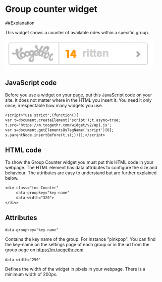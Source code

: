 Group counter widget
====================

##Explanation

This widget shows a counter of available rides within a specific group.

![Group counter widget](../static/img/counter.png)

## JavaScript code

Before you use a widget on your page, put this JavaScript code on your site. It does not matter where in the HTML <body> you insert it. You need it only once, irrespectable how many widgets you use.

```
<script>"use strict";(function(){
var t=document.createElement('script');t.async=true; 
t.src='https://m.toogethr.com/widget/v2/api.js'; 
var s=document.getElementsByTagName('script')[0]; 
s.parentNode.insertBefore(t,s);})();</script>
```

## HTML code

To show the Group Counter widget you must put this HTML code in your webpage. The HTML element has data attributes to configure the size and behaviour. The attributes are easy to understand but are further explained below.

```
<div class="too-Counter"
     data-groupkey="key-name"
     data-width="320">
</div>
``` 

## Attributes

`data-groupkey="key-name"`

Contains the key name of the group. For instance "pinkpop". You can find the key-name on the settings page of each group or in the url from the group page on https://m.toogethr.com

`data-width="250"`

Defines the width of the widget in pixels in your webpage. There is a minimum width of 200px.
